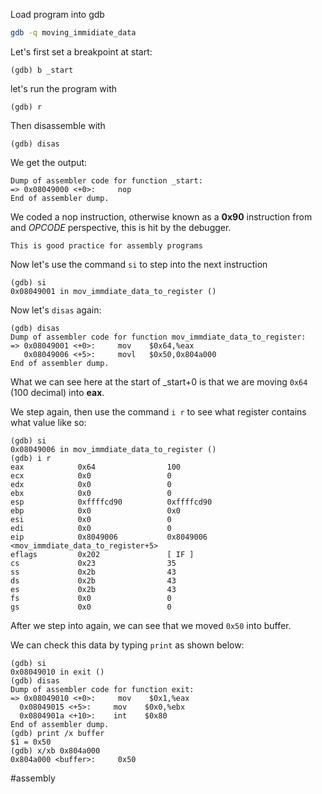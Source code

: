 Load program into gdb
```bash
gdb -q moving_immidiate_data
```

Let's first set a breakpoint at start:
```gdb
(gdb) b _start
```

let's run the program with
```gdb
(gdb) r
```

Then disassemble with
```gdb
(gdb) disas
```

We get the output:
```gdb
Dump of assembler code for function _start:  
=> 0x08049000 <+0>:     nop  
End of assembler dump.
```

We coded a nop instruction, otherwise known as a __0x90__ instruction from and _OPCODE_ perspective, this is hit by the debugger.

```ad-note
This is good practice for assembly programs
```

Now let's use the command `si` to step into the next instruction

```gdb
(gdb) si  
0x08049001 in mov_immdiate_data_to_register ()
```

Now let's `disas` again:

```gdb
(gdb) disas  
Dump of assembler code for function mov_immdiate_data_to_register:  
=> 0x08049001 <+0>:     mov    $0x64,%eax  
   0x08049006 <+5>:     movl   $0x50,0x804a000  
End of assembler dump.
```

What we can see here at the start of \_start+0 is that we are moving `0x64` (100 decimal) into __eax__.

We step again, then use the command `i r` to see what register contains what value like so:
```gdb
(gdb) si  
0x08049006 in mov_immdiate_data_to_register ()  
(gdb) i r  
eax            0x64                100  
ecx            0x0                 0  
edx            0x0                 0  
ebx            0x0                 0  
esp            0xffffcd90          0xffffcd90  
ebp            0x0                 0x0  
esi            0x0                 0  
edi            0x0                 0  
eip            0x8049006           0x8049006 <mov_immdiate_data_to_register+5>  
eflags         0x202               [ IF ]  
cs             0x23                35  
ss             0x2b                43  
ds             0x2b                43  
es             0x2b                43  
fs             0x0                 0  
gs             0x0                 0
```

After we step into again, we can see that we moved `0x50` into buffer.

We can check this data by typing `print` as shown below:
```gdb
(gdb) si  
0x08049010 in exit ()  
(gdb) disas  
Dump of assembler code for function exit:  
=> 0x08049010 <+0>:     mov    $0x1,%eax  
  0x08049015 <+5>:     mov    $0x0,%ebx  
  0x0804901a <+10>:    int    $0x80  
End of assembler dump.
(gdb) print /x buffer
$1 = 0x50
(gdb) x/xb 0x804a000  
0x804a000 <buffer>:     0x50
```


#assembly